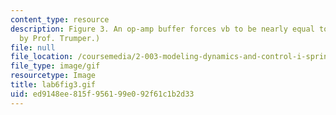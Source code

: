 ```yaml
---
content_type: resource
description: Figure 3. An op-amp buffer forces vb to be nearly equal to vi. (Image
  by Prof. Trumper.)
file: null
file_location: /coursemedia/2-003-modeling-dynamics-and-control-i-spring-2005/ed9148ee815f956199e092f61c1b2d33_lab6fig3.gif
file_type: image/gif
resourcetype: Image
title: lab6fig3.gif
uid: ed9148ee-815f-9561-99e0-92f61c1b2d33
---
```

